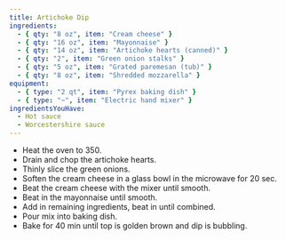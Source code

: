 ```yaml
---
title: Artichoke Dip
ingredients:
  - { qty: "8 oz", item: "Cream cheese" }
  - { qty: "16 oz", item: "Mayonnaise" }
  - { qty: "14 oz", item: "Artichoke hearts (canned)" }
  - { qty: "2", item: "Green onion stalks" }
  - { qty: "5 oz", item: "Grated paremesan (tub)" }
  - { qty: "8 oz", item: "Shredded mozzarella" }
equipment:
  - { type: "2 qt", item: "Pyrex baking dish" }
  - { type: "~", item: "Electric hand mixer" }
ingredientsYouHave:
  - Hot sauce
  - Worcestershire sauce
---
```

- Heat the oven to 350.
- Drain and chop the artichoke hearts.
- Thinly slice the green onions.
- Soften the cream cheese in a glass bowl in the microwave for 20 sec.
- Beat the cream cheese with the mixer until smooth.
- Beat in the mayonnaise until smooth.
- Add in remaining ingredients, beat in until combined.
- Pour mix into baking dish.
- Bake for 40 min until top is golden brown and dip is bubbling.
